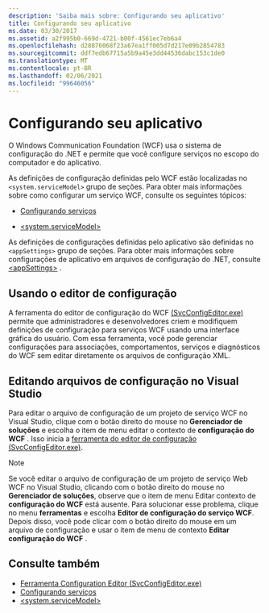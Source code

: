 ```yaml
---
description: 'Saiba mais sobre: Configurando seu aplicativo'
title: Configurando seu aplicativo
ms.date: 03/30/2017
ms.assetid: a2f995b0-669d-4721-b00f-4561ec7eb6a4
ms.openlocfilehash: d28876068f23a67ea1ff005d7d217e09b2854783
ms.sourcegitcommit: ddf7edb67715a5b9a45e3dd44536dabc153c1de0
ms.translationtype: MT
ms.contentlocale: pt-BR
ms.lasthandoff: 02/06/2021
ms.locfileid: "99646056"
---
```

# <a name="configuring-your-application"></a>Configurando seu aplicativo

O Windows Communication Foundation (WCF) usa o sistema de configuração do .NET e permite que você configure serviços no escopo do computador e do aplicativo.  
  
 As definições de configuração definidas pelo WCF estão localizadas no `<system.serviceModel>` grupo de seções. Para obter mais informações sobre como configurar um serviço WCF, consulte os seguintes tópicos:  
  
- [Configurando serviços](../configuring-services.md)  
  
- [\<system.serviceModel>](../../configure-apps/file-schema/wcf/system-servicemodel.md)  
  
 As definições de configurações definidas pelo aplicativo são definidas no `<appSettings>` grupo de seções. Para obter mais informações sobre configurações de aplicativo em arquivos de configuração do .NET, consulte [\<appSettings>](/previous-versions/dotnet/netframework-4.0/ms228154(v=vs.100)) .  
  
## <a name="using-the-configuration-editor"></a>Usando o editor de configuração  

 A ferramenta do editor de configuração do WCF [(SvcConfigEditor.exe)](../configuration-editor-tool-svcconfigeditor-exe.md) permite que administradores e desenvolvedores criem e modifiquem definições de configuração para serviços WCF usando uma interface gráfica do usuário. Com essa ferramenta, você pode gerenciar configurações para associações, comportamentos, serviços e diagnósticos do WCF sem editar diretamente os arquivos de configuração XML.  
  
## <a name="editing-configuration-files-in-visual-studio"></a>Editando arquivos de configuração no Visual Studio  

 Para editar o arquivo de configuração de um projeto de serviço WCF no Visual Studio, clique com o botão direito do mouse no **Gerenciador de soluções** e escolha o item de menu editar o contexto de **configuração do WCF** . Isso inicia a [ferramenta do editor de configuração (SvcConfigEditor.exe)](../configuration-editor-tool-svcconfigeditor-exe.md).  
  
> [!NOTE]
> Se você editar o arquivo de configuração de um projeto de serviço Web WCF no Visual Studio, clicando com o botão direito do mouse no **Gerenciador de soluções**, observe que o item de menu Editar contexto de **configuração do WCF** está ausente. Para solucionar esse problema, clique no menu **ferramentas** e escolha **Editor de configuração do serviço WCF**. Depois disso, você pode clicar com o botão direito do mouse em um arquivo de configuração e usar o item de menu de contexto **Editar configuração do WCF** .  
  
## <a name="see-also"></a>Consulte também

- [Ferramenta Configuration Editor (SvcConfigEditor.exe)](../configuration-editor-tool-svcconfigeditor-exe.md)
- [Configurando serviços](../configuring-services.md)
- [\<system.serviceModel>](../../configure-apps/file-schema/wcf/system-servicemodel.md)
